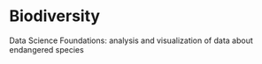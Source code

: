 # Biodiversity
 Data Science Foundations: analysis and visualization of data about endangered species
